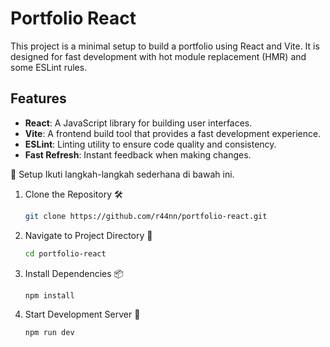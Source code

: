# Portfolio React

This project is a minimal setup to build a portfolio using React and Vite. It is designed for fast development with hot module replacement (HMR) and some ESLint rules.

## Features

- **React**: A JavaScript library for building user interfaces.
- **Vite**: A frontend build tool that provides a fast development experience.
- **ESLint**: Linting utility to ensure code quality and consistency.
- **Fast Refresh**: Instant feedback when making changes.

🚀 Setup
Ikuti langkah-langkah sederhana di bawah ini.

1. Clone the Repository 🛠️
   ```bash
   git clone https://github.com/r44nn/portfolio-react.git
   
2. Navigate to Project Directory 📂
   ```bash
   cd portfolio-react

3. Install Dependencies 📦
   ```bash
   npm install

4. Start Development Server 🚀
   ```bash
   npm run dev
